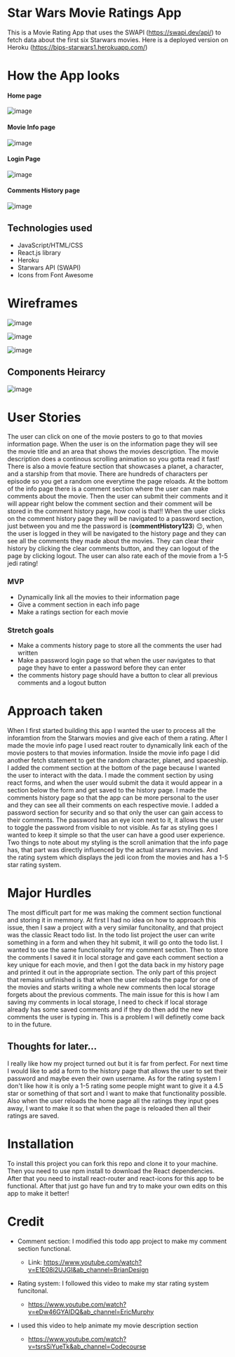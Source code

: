 # Star Wars Movie Ratings App
This is a Movie Rating App that uses the SWAPI (https://swapi.dev/api/) to fetch data about the first six Starwars movies. Here is a deployed version on Heroku (https://bips-starwars1.herokuapp.com/)   


# How the App looks 
#### Home page
![image](https://user-images.githubusercontent.com/14338321/105278245-0b119380-5b73-11eb-94d1-39489a45ed85.png)
#### Movie Info page
![image](https://user-images.githubusercontent.com/14338321/105278264-1369ce80-5b73-11eb-94f4-ab417878dbda.png)
#### Login Page
![image](https://user-images.githubusercontent.com/14338321/105278707-0d282200-5b74-11eb-8913-56ad47975133.png)
#### Comments History page
![image](https://user-images.githubusercontent.com/14338321/105278723-13b69980-5b74-11eb-92d9-1db4c7d3942b.png)


## Technologies used
- JavaScript/HTML/CSS
- React.js library
- Heroku
- Starwars API (SWAPI)
- Icons from Font Awesome

# Wireframes 
![image](https://user-images.githubusercontent.com/14338321/105285214-ef61b980-5b81-11eb-9fff-8826ec25a7c9.png)

![image](https://user-images.githubusercontent.com/14338321/105285229-f5579a80-5b81-11eb-85b6-0db3302bafa1.png)

![image](https://user-images.githubusercontent.com/14338321/105285242-fbe61200-5b81-11eb-8268-4ceb55e6e765.png)

## Components Heirarcy
![image](https://user-images.githubusercontent.com/14338321/105285263-056f7a00-5b82-11eb-8ff1-791907eb3d1d.png)


# User Stories 
The user can click on one of the movie posters to go to that movies information page. When the user is on the information page they will see the movie title and an area that shows the movies description. The movie description does a continous scrolling animation so you gotta read it fast! There is also a movie feature section that showcases a planet, a character, and a starship from that movie. There are hundreds of characters per episode so you get a random one everytime the page reloads. At the bottom of the info page there is a comment section where the user can make comments about the movie. Then the user can submit their comments and it will appear right below the comment section and their comment will be stored in the comment history page, how cool is that!! When the user clicks on the comment history page they will be navigated to a password section, just between you and me the password is (**commentHistory123**) 😉, when the user is logged in they will be navigated to the history page and they can see all the comments they made about the movies. They can clear their history by clicking the clear comments button, and they can logout of the page by clicking logout. The user can also rate each of the movie from a 1-5 jedi rating!

### MVP
 - Dynamically link all the movies to their information page
 - Give a comment section in each info page
 - Make a ratings section for each movie

### Stretch goals
 - Make a comments history page to store all the comments the user had written
 - Make a password login page so that when the user navigates to that page they have to enter a password before they can enter
 - the comments history page should have a button to clear all previous comments and a logout button 


# Approach taken
When I first started building this app I wanted the user to process all the inforamtion from the Starwars movies and give each of them a rating. After I made the movie info page I used react router to dynamically link each of the movie posters to that movies information. Inside the movie info page I did another fetch statement to get the random character, planet, and spaceship. I added the comment section at the bottom of the page because I wanted the user to interact with the data. I made the comment section by using react forms, and when the user would submit the data it would appear in a section below the form and get saved to the history page. I made the comments history page so that the app can be more personal to the user and they can see all their comments on each respective movie. I added a password section for security and so that only the user can gain access to their comments. The password has an eye icon next to it, it allows the user to toggle the password from visible to not visible. As far as styling goes I wanted to keep it simple so that the user can have a good user experience. Two things to note about my styling is the scroll animation that the info page has, that part was directly influenced by the actual starwars movies. And the rating system which displays the jedi icon from the movies and has a 1-5 star rating system.  


# Major Hurdles
The most difficult part for me was making the comment section functional and storing it in memmory. At first I had no idea on how to approach this issue, then I saw a project with a very similar funcitonality, and that project was the classic React todo list. In the todo list project the user can write something in a form and when they hit submit, it will go onto the todo list. I wanted to use the same functionality for my comment section. Then to store the comments I saved it in local storage and gave each comment section a key unique for each movie, and then I got the data back in my history page and printed it out in the appropriate section. The only part of this project that remains unfinished is that when the user reloads the page for one of the movies and starts writing a whole new comments then local storage forgets about the previous comments. The main issue for this is how I am saving my comments in local storage, I need to check if local storage already has some saved comments and if they do then add the new comments the user is typing in. This is a problem I will definetly come back to in the future. 

## Thoughts for later...
I really like how my project turned out but it is far from perfect. For next time I would like to add a form to the history page that allows the user to set their password and maybe even their own username. As for the rating system I don't like how it is only a 1-5 rating some people might want to give it a 4.5 star or something of that sort and I want to make that functionality possible. Also when the user reloads the home page all the ratings they input goes away, I want to make it so that when the page is reloaded then all their ratings are saved.

# Installation 
To install this project you can fork this repo and clone it to your machine. Then you need to use npm install to download the React dependencies. After that you need to install react-router and react-icons for this app to be functional. After that just go have fun and try to make your own edits on this app to make it better!  

# Credit
- Comment section: I modified this todo app project to make my comment section functional. 
    - Link: https://www.youtube.com/watch?v=E1E08i2UJGI&ab_channel=BrianDesign

- Rating system: I followed this video to make my star rating system funcitonal.
    - https://www.youtube.com/watch?v=eDw46GYAIDQ&ab_channel=EricMurphy

- I used this video to help animate my movie description section 
    - https://www.youtube.com/watch?v=tsrsSiYueTk&ab_channel=Codecourse

















